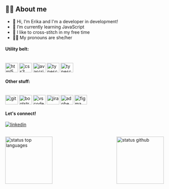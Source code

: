 ## :face_in_clouds: About me

- 👋 Hi, I’m Erika and I'm a developer in development!
- 🌱 I’m currently learning JavaScript
- 🧵 I like to cross-stitch in my free time
- 🏳️‍🌈 My pronouns are she/her

#### Utility belt:
<div style="display: inline_block"><br>
  <img align="center" title="HTML5" alt="html5" height="30" width="40" src="https://cdn.jsdelivr.net/gh/devicons/devicon/icons/html5/html5-plain.svg">
  <img align="center" title="CSS3" alt="css3" height="30" width="40" src="https://cdn.jsdelivr.net/gh/devicons/devicon/icons/css3/css3-plain.svg">
  <img align="center" title="JavaScript" alt="javascript" height="30" width="40" src="https://cdn.jsdelivr.net/gh/devicons/devicon/icons/javascript/javascript-plain.svg">
  <img align="center" title="TypeScript" alt="typescript" height="30" width="40" src="https://cdn.jsdelivr.net/gh/devicons/devicon/icons/typescript/typescript-plain.svg">
  <img align="center" title="Node.js" alt="typescript" height="30" width="40" src="https://cdn.jsdelivr.net/gh/devicons/devicon/icons/nodejs/nodejs-plain.svg">
  
</div>

#### Other stuff:
<div style="display: inline_block"><br>
  <img align="center" title="Git" alt="git" height="30" width="40" src="https://cdn.jsdelivr.net/gh/devicons/devicon/icons/git/git-plain.svg">
  <img align="center" title="Bootstrap" alt="bootstrap" height="30" width="40" src="https://cdn.jsdelivr.net/gh/devicons/devicon/icons/bootstrap/bootstrap-plain.svg">
  <img align="center" title="VsCode" alt="vscode" height="30" width="40" src="https://cdn.jsdelivr.net/gh/devicons/devicon/icons/vscode/vscode-original.svg">
  <img align="center" title="Jira" alt="jira" height="30" width="40" src="https://cdn.jsdelivr.net/gh/devicons/devicon/icons/jira/jira-original.svg">
  <img align="center" title="Adobe XD" alt="adobe xd" height="30" width="40" src="https://cdn.jsdelivr.net/gh/devicons/devicon/icons/xd/xd-plain.svg">
  <img align="center" title="Figma" alt="figma" height="30" width="40" src="https://cdn.jsdelivr.net/gh/devicons/devicon/icons/figma/figma-original.svg">
</div>

#### Let's connect!
<div>
  <a href="https://www.linkedin.com/in/erikafreitas/" target="blank">
    <img alt="linkedin" src="https://img.shields.io/badge/-LinkedIn-%230077B5?style=for-the-badge&logo=linkedin&logoColor=white" target="_blank">
  </a>
</div>

##

<img height="150em" align="right" alt="status github" src="https://github-readme-stats.vercel.app/api?username=erika-freitas&show_icons=true&theme=nightowl&hide_border=true"><img height="150em" alt="status top languages" src="https://github-readme-stats.vercel.app/api/top-langs/?username=erika-freitas&layout=compact&theme=nightowl&hide_border=true">

<!---
erika-freitas/erika-freitas is a ✨ special ✨ repository because its `README.md` (this file) appears on your GitHub profile.
You can click the Preview link to take a look at your changes.
--->
